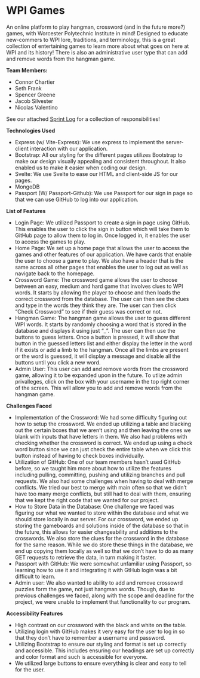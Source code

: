 # WPI Games

An online platform to play hangman, crossword (and in the future more?) games, with Worcester Polytechnic Institute in mind! Designed to educate new-commers to WPI lore, traditions, and terminology, this is a great collection of entertaining games to learn more about what goes on here at WPI and its history! There is also an administrative user type that can add and remove words from the hangman game.

**Team Members:**

- Connor Chartier
- Seth Frank
- Spencer Greene
- Jacob Silvester
- Nicolas Valentino

See our attached [Sprint Log](https://docs.google.com/document/d/1U8EGgIxi2U0Ok7l_tWpQN8ZBPJ3YaMWEMvKGJfphEgI/edit?usp=sharing) for a collection of responsibilities!

**Technologies Used**

* Express (w/ Vite-Express): We use express to implement the server-client interaction with our application.
* Bootstrap: All our styling for the different pages utilizes Bootstrap to make our design visually appealing and consistent throughout. It also enabled us to make it easier when coding our design.
* Svelte: We use Svelte to ease our HTML and client-side JS for our pages.
* MongoDB
* Passport (W/ Passport-Github): We use Passport for our sign in page so that we can use GitHub to log into our application.

**List of Features**

- Login Page: We utilized Passport to create a sign in page using GitHub. This enables the user to click the sign in button which will take them to GitHub page to allow them to log in. Once logged in, it enables the user to access the games to play.
- Home Page: We set up a home page that allows the user to access the games and other features of our application. We have cards that enable the user to choose a game to play. We also have a header that is the same across all other pages that enables the user to log out as well as navigate back to the homepage.
- Crossword Game: The crossword game allows the user to choose between an easy, medium and hard game that involves clues to WPI words. It starts by allowing the player to choose and then loads the correct crossword from the database. The user can then see the clues and type in the words they think they are. The user can then click “Check Crossword” to see if their guess was correct or not.
- Hangman Game: The hangman game allows the user to guess different WPI words. It starts by randomly choosing a word that is stored in the database and displays it using just “_”. The user can then use the buttons to guess letters. Once a button is pressed, it will show that button in the guessed letters list and either display the letter in the word if it exists or add a limb to the hangman. Once all the limbs are present or the word is guessed, it will display a message and disable all the buttons until you click a new word.
- Admin User: This user can add and remove words from the crossword game, allowing it to be expanded upon in the future. To utlize admin privalleges, click on the box with your username in the top right corner of the screen. This will allow you to add and remove words from the hangman game.

**Challenges Faced**

- Implementation of the Crossword: We had some difficulty figuring out how to setup the crossword. We ended up utilizing a table and blacking out the certain boxes that we aren’t using and then leaving the ones we blank with inputs that have letters in them. We also had problems with checking whether the crossword is correct. We ended up using a check word button since we can just check the entire table when we click this button instead of having to check boxes individually.
- Utilization of GitHub: One of our team members hasn’t used GitHub before, so we taught him more about how to utilize the features including pulling, committing, pushing and utilizing branches and pull requests. We also had some challenges when having to deal with merge conflicts. We tried our best to merge with main often so that we didn’t have too many merge conflicts, but still had to deal with them, ensuring that we kept the right code that we wanted for our project.
- How to Store Data in the Database: One challenge we faced was figuring our what we wanted to store within the database and what we should store locally in our server. For our crossword, we ended up storing the gameboards and solutions inside of the database so that in the future, this allows for easier changeability and additions to the crosswords. We also store the clues for the crossword in the database for the same reason. While we do store these things in the database, we end up copying them locally as well so that we don’t have to do as many GET requests to retrieve the data, in turn making it faster.
- Passport with GitHub: We were somewhat unfamiliar using Passport, so learning how to use it and integrating it with GtHub login was a bit difficult to learn.
- Admin user: We also wanted to ability to add and remove crossowrd puzzles form the game, not just hangman words. Though, due to previous challenges we faced, along with the scope and deadline for the project, we were unable to implement that functionality to our program.

**Accessibility Features**

- High contrast on our crossword with the black and white on the table.
- Utilizing login with GitHub makes it very easy for the user to log in so that they don’t have to remember a username and password.
- Utilizing Bootstrap to ensure our styling and format is set up correctly and accessible. This includes ensuring our headings are set up correctly and color format and such is accessible for everyone.
- We utilized large buttons to ensure everything is clear and easy to tell for the user.

